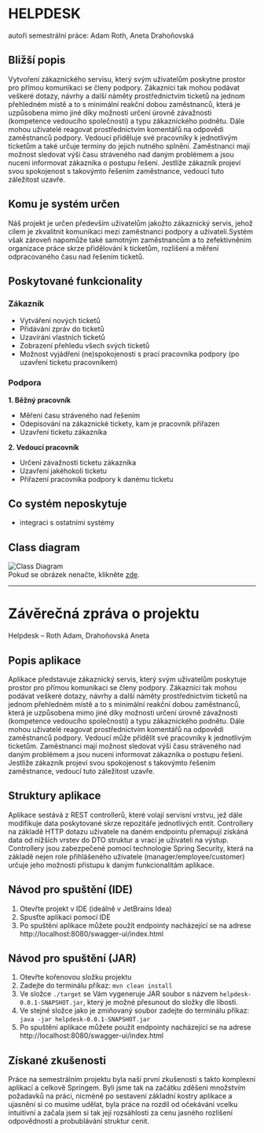 # HELPDESK

autoři semestrální práce: Adam Roth, Aneta Drahoňovská

## Bližší popis

Vytvoření zákaznického servisu, který svým uživatelům poskytne prostor pro přímou komunikaci se členy podpory. Zákazníci
tak mohou podávat veškeré dotazy, návrhy a další náměty prostřednictvím ticketů na jednom přehledném místě a to s
minimální reakční dobou zaměstnanců, která je uzpůsobena mimo jiné díky možnosti určení úrovně závažnosti (kompetence
vedoucího společnosti) a typu zákaznického podnětu. Dále mohou uživatelé reagovat prostřednictvím komentářů na odpovědi
zaměstnanců podpory. Vedoucí přiděluje své pracovníky k jednotlivým ticketům a také určuje termíny do jejich nutného
splnění. Zaměstnanci mají možnost sledovat výši času stráveného nad daným problémem a jsou nuceni informovat zákazníka o
postupu řešení. Jestliže zákazník projeví svou spokojenost s takovýmto řešením zaměstnance, vedoucí tuto záležitost
uzavře.

## Komu je systém určen

Náš projekt je určen především uživatelům jakožto zákaznický servis, jehož cílem je zkvalitnit komunikaci mezi
zaměstnanci podpory a uživateli.Systém však zároveň napomůže také samotným zaměstnancům a to zefektivněním organizace
práce skrze přidělování k ticketům, rozlišení a měření odpracovaného času nad řešením ticketů.

## Poskytované funkcionality

### Zákazník

- Vytváření nových ticketů
- Přidávání zpráv do ticketů
- Uzavírání vlastních ticketů
- Zobrazení přehledu všech svých ticketů
- Možnost vyjádření (ne)spokojenosti s prací pracovníka podpory
  (po uzavření ticketu pracovníkem)

### Podpora

****1. Běžný pracovník****

- Měření času stráveného nad řešením
- Odepisování na zákaznické tickety, kam je pracovník přiřazen
- Uzavření ticketu zákazníka

****2. Vedoucí pracovník****

- Určení závažnosti ticketu zákazníka
- Uzavření jakéhokoli ticketu
- Přiřazení pracovníka podpory k danému ticketu

## Co systém neposkytuje

- integraci s ostatními systémy

## Class diagram

![Class Diagram](https://lh3.googleusercontent.com/u/3/drive-viewer/AFDK6gPEvi2rJrLP-dlorADI2R38ejKjtFdTugojMZ6fhvJtfc7Qzh0JCC_I9xneEIon1EKYKuuwNc1_wrHoB5Row9r6m5hhIw=w3360-h1762) \
Pokud se obrázek nenačte, klikněte [zde](https://lh3.googleusercontent.com/u/3/drive-viewer/AFDK6gPEvi2rJrLP-dlorADI2R38ejKjtFdTugojMZ6fhvJtfc7Qzh0JCC_I9xneEIon1EKYKuuwNc1_wrHoB5Row9r6m5hhIw=w3360-h1762).

---

# Závěrečná zpráva o projektu
Helpdesk – Roth Adam, Drahoňovská Aneta

## Popis aplikace
Aplikace představuje zákaznický servis, který svým uživatelům poskytuje prostor pro přímou komunikaci se členy podpory. Zákazníci tak mohou podávat veškeré dotazy, návrhy a další náměty prostřednictvím ticketů na jednom přehledném místě a to s minimální reakční dobou zaměstnanců, která je uzpůsobena mimo jiné díky možnosti určení úrovně závažnosti (kompetence vedoucího společnosti) a typu zákaznického podnětu. Dále mohou uživatelé reagovat prostřednictvím komentářů na odpovědi zaměstnanců podpory. Vedoucí může přidělit své pracovníky k jednotlivým ticketům. Zaměstnanci mají možnost sledovat výši času stráveného nad daným problémem a jsou nuceni informovat zákazníka o postupu řešení. Jestliže zákazník projeví svou spokojenost s takovýmto řešením zaměstnance, vedoucí tuto záležitost uzavře.

## Struktury aplikace
Aplikace sestává z REST controllerů, které volají servisní vrstvu, jež dále modifikuje data poskytované skrze repozitáře jednotlivých entit. Controllery na základě HTTP dotazu uživatele na daném endpointu přemapují získáná data od nižších vrstev do DTO struktur a vrací je uživateli na výstup. Controllery jsou zabezpečené pomocí technologie Spring Security, která na základě nejen role přihlášeného uživatele (manager/employee/customer) určuje jeho možnosti přístupu k daným funkcionalitám aplikace.  

## Návod pro spuštění (IDE)
1. Otevřte projekt v IDE (ideálně v JetBrains Idea)
2. Spusťte aplikaci pomocí IDE
3. Po spuštění aplikace můžete použít endpointy nacházející se na adrese http://localhost:8080/swagger-ui/index.html

## Návod pro spuštění (JAR)
1. Otevřte kořenovou složku projektu
2. Zadejte do terminálu příkaz: `mvn clean install`
3. Ve složce `./target` se Vám vygeneruje JAR soubor s názvem `helpdesk-0.0.1-SNAPSHOT.jar`, který je možné přesunout do složky dle libosti.
4. Ve stejné složce jako je zmiňovaný soubor zadejte do terminálu příkaz: `java -jar helpdesk-0.0.1-SNAPSHOT.jar`
3. Po spuštění aplikace můžete použít endpointy nacházející se na adrese http://localhost:8080/swagger-ui/index.html

## Získané zkušenosti
Práce na semestrálním projektu byla naší první zkušeností s takto komplexní aplikací a celkově Springem. Byli jsme tak na začátku zděšeni množstvím požadavků na práci, nicméně po sestavení základní kostry aplikace a ujasnění si co musíme udělat, byla práce na rozdíl od očekávání vcelku intuitivní a začala jsem si tak její rozsáhlosti za cenu jasného rozlišení odpovědností a probublávání struktur cenit.

